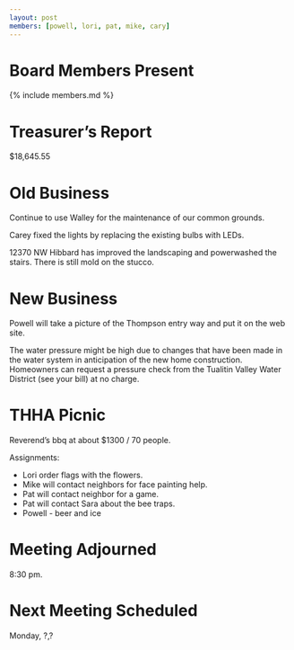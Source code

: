 ```yaml
---
layout: post
members: [powell, lori, pat, mike, cary]
---
```

# Board Members Present
{% include members.md %}

# Treasurer’s Report
$18,645.55

# Old Business
Continue to use Walley for the maintenance of our common grounds.

Carey fixed the lights by replacing the existing bulbs with LEDs.

12370 NW Hibbard has improved the landscaping and powerwashed the stairs.  There is still mold on the stucco.

# New Business
Powell will take a picture of the Thompson entry way and put it on the web site.  

The water pressure might be high due to changes that have been made in the water system in anticipation of the new home construction.
Homeowners can request a pressure check from the Tualitin Valley Water District (see your bill) at no charge.
# THHA Picnic
Reverend’s bbq at about $1300 / 70 people.

Assignments:
* Lori order flags with the flowers.
* Mike will contact neighbors for face painting help.
* Pat will contact neighbor for a game.
* Pat will contact Sara about the bee traps.
* Powell - beer and ice

# Meeting Adjourned
8:30 pm.

# Next Meeting Scheduled
Monday, ?,?
